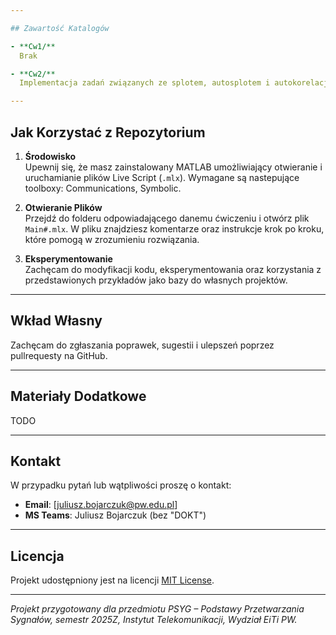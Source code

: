 ```yaml
---

## Zawartość Katalogów

- **Cw1/**  
  Brak

- **Cw2/**  
  Implementacja zadań związanych ze splotem, autosplotem i autokorelacją.

---
```


## Jak Korzystać z Repozytorium

1. **Środowisko**  
   Upewnij się, że masz zainstalowany MATLAB umożliwiający otwieranie i uruchamianie plików Live Script (`.mlx`). Wymagane są nastepujące toolboxy: Communications, Symbolic.

2. **Otwieranie Plików**  
   Przejdź do folderu odpowiadającego danemu ćwiczeniu i otwórz plik `Main#.mlx`. W pliku znajdziesz komentarze oraz instrukcje krok po kroku, które pomogą w zrozumieniu rozwiązania.

3. **Eksperymentowanie**  
   Zachęcam do modyfikacji kodu, eksperymentowania oraz korzystania z przedstawionych przykładów jako bazy do własnych projektów.

---

## Wkład Własny
Zachęcam do zgłaszania poprawek, sugestii i ulepszeń poprzez pullrequesty na GitHub.

---

## Materiały Dodatkowe
TODO

---

## Kontakt

W przypadku pytań lub wątpliwości proszę o kontakt:
- **Email**: [juliusz.bojarczuk@pw.edu.pl]
- **MS Teams**: Juliusz Bojarczuk (bez "DOKT")

---

## Licencja

Projekt udostępniony jest na licencji [MIT License](LICENSE).

---

*Projekt przygotowany dla przedmiotu PSYG – Podstawy Przetwarzania Sygnałów, semestr 2025Z, Instytut Telekomunikacji, Wydział EiTi PW.*
